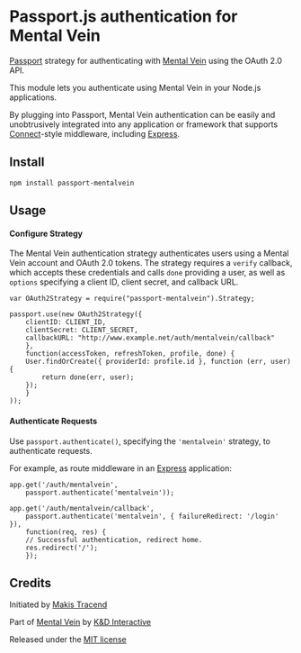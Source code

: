 # Passport.js authentication for Mental Vein

[Passport](http://passportjs.org/) strategy for authenticating with [Mental Vein](http://mentalvein.com/) using the OAuth 2.0 API.

This module lets you authenticate using Mental Vein in your Node.js applications.

By plugging into Passport, Mental Vein authentication can be easily and unobtrusively integrated into any application or framework that supports [Connect](http://www.senchalabs.org/connect/)-style middleware, including [Express](http://expressjs.com/).

## Install
```
npm install passport-mentalvein
```

## Usage

#### Configure Strategy

The Mental Vein authentication strategy authenticates users using a Mental Vein account and OAuth 2.0 tokens.  The strategy requires a `verify` callback, which accepts these credentials and calls `done` providing a user, as well as `options` specifying a client ID, client secret, and callback URL.
```
var OAuth2Strategy = require("passport-mentalvein").Strategy;

passport.use(new OAuth2Strategy({
	clientID: CLIENT_ID,
	clientSecret: CLIENT_SECRET,
	callbackURL: "http://www.example.net/auth/mentalvein/callback"
	},
	function(accessToken, refreshToken, profile, done) {
	User.findOrCreate({ providerId: profile.id }, function (err, user) {
		return done(err, user);
	});
	}
));
```

#### Authenticate Requests

Use `passport.authenticate()`, specifying the `'mentalvein'` strategy, to authenticate requests.

For example, as route middleware in an [Express](http://expressjs.com/) application:

```
app.get('/auth/mentalvein',
	passport.authenticate('mentalvein'));

app.get('/auth/mentalvein/callback',
	passport.authenticate('mentalvein', { failureRedirect: '/login' }),
	function(req, res) {
	// Successful authentication, redirect home.
	res.redirect('/');
	});
```

## Credits

Initiated by [Makis Tracend](http://github.com/tracend)

Part of [Mental Vein](http://mentalvein.com/) by [K&D Interactive](http://kdi.co/)

Released under the [MIT license](http://makesites.org/licenses/MIT)

